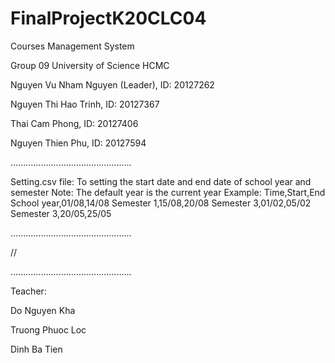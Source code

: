 # FinalProjectK20CLC04
Courses Management System

Group 09
University of Science HCMC

Nguyen Vu Nham Nguyen (Leader), ID: 20127262
          
Nguyen Thi Hao Trinh, ID: 20127367 

Thai Cam Phong, ID: 20127406

Nguyen Thien Phu, ID: 20127594

................................................

Setting.csv file: To setting the start date and end date of school year and semester
Note: The default year is the current year
Example:
Time,Start,End
School year,01/08,14/08
Semester 1,15/08,20/08
Semester 3,01/02,05/02
Semester 3,20/05,25/05

................................................

//

................................................

Teacher:

Do Nguyen Kha

Truong Phuoc Loc

Dinh Ba Tien


